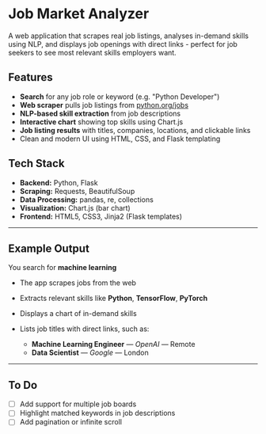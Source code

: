 # Job Market Analyzer

A web application that scrapes real job listings, analyses in-demand skills using NLP, and displays job openings with direct links - perfect for job seekers to see most relevant skills employers want.

## Features

- **Search** for any job role or keyword (e.g. "Python Developer")
- **Web scraper** pulls job listings from [python.org/jobs](https://www.python.org/jobs/)
- **NLP-based skill extraction** from job descriptions
- **Interactive chart** showing top skills using Chart.js
- **Job listing results** with titles, companies, locations, and clickable links
- Clean and modern UI using HTML, CSS, and Flask templating

## Tech Stack

- **Backend:** Python, Flask
- **Scraping:** Requests, BeautifulSoup
- **Data Processing:** pandas, re, collections
- **Visualization:** Chart.js (bar chart)
- **Frontend:** HTML5, CSS3, Jinja2 (Flask templates)

---

## Example Output

You search for **machine learning**

- The app scrapes jobs from the web
- Extracts relevant skills like **Python**, **TensorFlow**, **PyTorch**
- Displays a chart of in-demand skills
- Lists job titles with direct links, such as:

  - **Machine Learning Engineer** — *OpenAI* — Remote  
  - **Data Scientist** — *Google* — London  

---

## To Do

- [ ] Add support for multiple job boards  
- [ ] Highlight matched keywords in job descriptions  
- [ ] Add pagination or infinite scroll  
